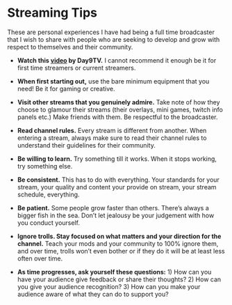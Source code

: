 # Streaming Tips

These are personal experiences I have had being a full time broadcaster that I wish to share with people who are seeking to develop and grow with respect to themselves and their community.

* **Watch this [video](https://www.youtube.com/watch?v=XCC0ktLKzo0) by Day9TV.**
  I cannot recommend it enough be it for first time streamers or current
  streamers.

* **When first starting out,** use the bare minimum equipment that you need! Be
  it for gaming or creative.

* **Visit other streams that you genuinely admire.** Take note of how they
  choose to glamour their streams (their overlays, mini games, twitch info
  panels etc.) Make friends with them. Be respectful to the broadcaster.

* **Read channel rules.** Every stream is different from another. When entering
  a stream, always make sure to read their channel rules to understand their
  guidelines for their community.

* **Be willing to learn.** Try something till it works. When it stops working,
  try something else.

* **Be consistent.** This has to do with everything. Your standards for your
  stream, your quality and content your provide on stream, your stream
  schedule, everything.

* **Be patient.** Some people grow faster than others. There’s always a bigger
  fish in the sea. Don’t let jealousy be your judgement with how you conduct
  yourself.

* **Ignore trolls. Stay focused on what matters and your direction for the
  channel.** Teach your mods and your community to 100% ignore them, and over
  time, trolls won’t even bother or if they do it will be at least less often
  over time.

* **As time progresses, ask yourself these questions:** 1) How can you have your
  audience give feedback or share their thoughts? 2) How can you give your
  audience recognition? 3) How can you make your audience aware of what they
  can do to support you?
